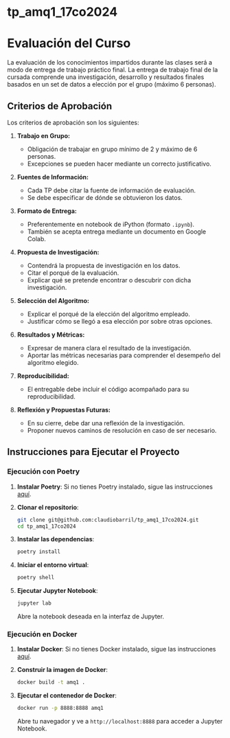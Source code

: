 # tp_amq1_17co2024

# Evaluación del Curso

La evaluación de los conocimientos impartidos durante las clases será a modo de entrega de trabajo práctico final. La entrega de trabajo final de la cursada comprende una investigación, desarrollo y resultados finales basados en un set de datos a elección por el grupo (máximo 6 personas).

## Criterios de Aprobación

Los criterios de aprobación son los siguientes:

1. **Trabajo en Grupo:** 
   - Obligación de trabajar en grupo mínimo de 2 y máximo de 6 personas.
   - Excepciones se pueden hacer mediante un correcto justificativo.

2. **Fuentes de Información:**
   - Cada TP debe citar la fuente de información de evaluación.
   - Se debe especificar de dónde se obtuvieron los datos.

3. **Formato de Entrega:**
   - Preferentemente en notebook de iPython (formato `.ipynb`).
   - También se acepta entrega mediante un documento en Google Colab.

4. **Propuesta de Investigación:**
   - Contendrá la propuesta de investigación en los datos.
   - Citar el porqué de la evaluación.
   - Explicar qué se pretende encontrar o descubrir con dicha investigación.

5. **Selección del Algoritmo:**
   - Explicar el porqué de la elección del algoritmo empleado.
   - Justificar cómo se llegó a esa elección por sobre otras opciones.

6. **Resultados y Métricas:**
   - Expresar de manera clara el resultado de la investigación.
   - Aportar las métricas necesarias para comprender el desempeño del algoritmo elegido.

7. **Reproducibilidad:**
   - El entregable debe incluir el código acompañado para su reproducibilidad.

8. **Reflexión y Propuestas Futuras:**
   - En su cierre, debe dar una reflexión de la investigación.
   - Proponer nuevos caminos de resolución en caso de ser necesario.

## Instrucciones para Ejecutar el Proyecto
### Ejecución con Poetry

1. **Instalar Poetry**: Si no tienes Poetry instalado, sigue las instrucciones [aquí](https://python-poetry.org/docs/#installation).

2. **Clonar el repositorio**:
    ```bash
    git clone git@github.com:claudiobarril/tp_amq1_17co2024.git
    cd tp_amq1_17co2024
    ```

3. **Instalar las dependencias**:
    ```bash
    poetry install
    ```

4. **Iniciar el entorno virtual**:
    ```bash
    poetry shell
    ```

5. **Ejecutar Jupyter Notebook**:
    ```bash
    jupyter lab
    ```
   Abre la notebook deseada en la interfaz de Jupyter.

### Ejecución en Docker
1. **Instalar Docker**: Si no tienes Docker instalado, sigue las instrucciones [aquí](https://docs.docker.com/get-docker/).

2. **Construir la imagen de Docker**:
    ```bash
    docker build -t amq1 .
    ```

3. **Ejecutar el contenedor de Docker**:
    ```bash
    docker run -p 8888:8888 amq1
    ```
   Abre tu navegador y ve a `http://localhost:8888` para acceder a Jupyter Notebook.
